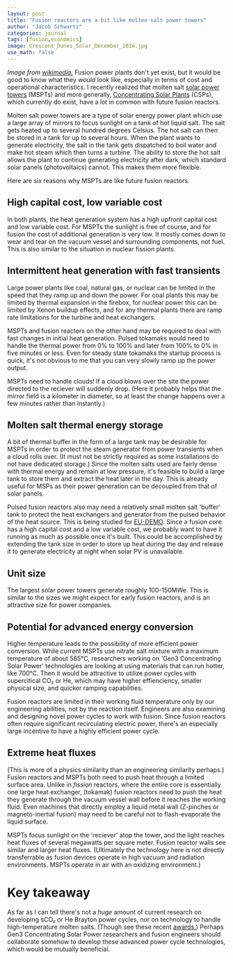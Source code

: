 ```yaml
---
layout: post
title: "Fusion reactors are a bit like molten salt power towers"
author: "Jacob Schwartz"
categories: journal
tags: [fusion,economics]
image: Crescent_Dunes_Solar_December_2014.jpg
use_math: false
---
```


*Image from [wikimedia.](https://en.wikipedia.org/wiki/Concentrated_solar_power#/media/File:Crescent_Dunes_Solar_December_2014.JPG)*
Fusion power plants don't yet exist, but it would be good to know what they *would* look like, especially in terms of cost and operational characteristics. I recently realized that molten salt [solar power towers](https://en.wikipedia.org/wiki/Solar_power_tower) (MSPTs) and more generally, [Concentrating Solar Plants](https://www.energy.gov/eere/solar/concentrating-solar-thermal-power) (CSPs), which currently do exist, have a lot in common with future fusion reactors. 

Molten salt power towers are a type of solar energy power plant which use a large array of mirrors to focus sunlight on a tank of hot liquid salt. The salt gets heated up to several hundred degrees Celsius. 
The hot salt can then be stored in a tank for up to several hours.
When the plant wants to generate electricity, the salt in the tank gets dispatched to boil water and make hot steam which then turns a turbine.
The ability to store the hot salt allows the plant to continue generating electricity after dark, which standard solar panels (photovoltaics) cannot. This makes them more flexible.

Here are six reasons why MSPTs are like future fusion reactors.

## High capital cost, low variable cost
In both plants, the heat generation system has a high upfront capital cost and low variable cost. For MSPTs the sunlight is free of course, and for fusion the cost of additional generation is very low.
It mostly comes down to wear and tear on the vacuum vessel and surrounding components, not fuel.
This is also similar to the situation in nuclear fission plants.

## Intermittent heat generation with fast transients
Large power plants like coal, natural gas, or nuclear can be limited in the speed that they ramp up and down the power.
For coal plants this may be limited by thermal expansion in the firebox, for nuclear power this can be limited by Xenon buildup effects, and for any thermal plants there are ramp rate limitations for the turbine and heat exchangers.

MSPTs and fusion reactors on the other hand may be required to deal with fast changes in initial heat generation.
Pulsed tokamaks would need to handle the thermal power from 0% to 100% and later from 100% to 0% in five minutes or less.
Even for steady state tokamaks the startup process is quick, it's not obvious to me that you can very slowly ramp up the power output.

MSPTs need to handle clouds! If a cloud blows over the site the power directed to the reciever will suddenly drop.
(Here it probably helps that the mirror field is a kilometer in diameter, so at least the change happens over a few minutes rather than instantly.) 

## Molten salt thermal energy storage
A bit of thermal buffer in the form of a large tank may be desirable for MSPTs in order to protect the steam generator from power transients when a cloud rolls over. (It must not be strictly required as some installations do not have dedicated storage.) 
Since the molten salts used are fairly dense with thermal energy and remain at low pressure, it's feasible to build a large tank to store them and extract the heat later in the day. This is already useful for MSPs as their power generation can be decoupled from that of solar panels.

Pulsed fusion reactors also may need a relatively small molten salt 'buffer' tank to protect the heat exchangers and generator from the pulsed behavior of the heat source. This is being studied for [EU-DEMO](https://linkinghub.elsevier.com/retrieve/pii/S0920379621002805).
Since a fusion core has a high capital cost and a low variable cost, we probably want to have it running as much as possible once it's built. This could be accomplished by extending the tank size in order to store up heat during the day and release it to generate electricity at night when solar PV is unavailable.

## Unit size

The largest solar power towers generate roughly 100-150MWe. This is similar to the sizes we might expect for early fusion reactors, and is an attractive size for power companies.

## Potential for advanced energy conversion

Higher temperature leads to the possibility of more efficient power conversion. While current MSPTs use nitrate salt mixture with a maximum temperature of about 565°C, researchers working on 'Gen3 Concentrating Solar Power' technologies are looking at using materials that can run hotter, like 700°C. Then it would be attractive to utilize power cycles with supercitical CO₂ or He, which may have higher effienciency, smaller physical size, and quicker ramping capabilities.

Fusion reactors are limited in their working fluid temperature only by our engineering abilities, not by the reaction itself. Engineers are also examining and designing novel power cycles to work with fusion.
Since fusion reactors often require significant recirculating electric power, there's an especially large incentive to have a highly efficient power cycle.

## Extreme heat fluxes

(This is more of a physics similarity than an engineering similarity perhaps.)
Fusion reactors and MSPTs both need to push heat through a limited surface area. 
Unlike in *fission* reactors, where the entire core is essentially one large heat exchanger, (tokamak) fusion reactors need to push the heat they generate through the vacuum vessel wall before it reaches the working fluid. Even machines that directly employ a liquid metal wall (Z-pinches or magneto-inertial fusion) may need to be careful not to flash-evaporate the liquid surface.

MSPTs focus sunlight on the 'reciever' atop the tower, and the light reaches heat fluxes of several megawatts per square meter. Fusion reactor walls see similar and larger heat fluxes.
(Ultimately the technology here is not directly transferrable as fusion devices operate in high vacuum and radiation environments. MSPTs operate in air with an oxidizing environment.)

# Key takeaway

As far as I can tell there's not a *huge* amount of current research on developing sCO₂ or He Brayton power cycles, nor on technology to handle high-temperature molten salts. (Though see these recent [awards.](https://www.solarpaces.org/these-25-advanced-csp-cst-technologies-to-share-33-million-us-doe-funding/))
Perhaps Gen3 Concentrating Solar Power researchers and fusion engineers should collaborate somehow to develop these advanced power cycle technologies, which would be mutually beneficial.
